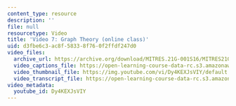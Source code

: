 ```yaml
---
content_type: resource
description: ''
file: null
resourcetype: Video
title: 'Video 7: Graph Theory (online class)'
uid: d3fbe6c3-ac8f-5833-8f76-0f2ffdf247d0
video_files:
  archive_url: https://archive.org/download/MITRES.21G-001S16/MITRES21G_001S16_Graph-Theory_300k.mp4
  video_captions_file: https://open-learning-course-data-rc.s3.amazonaws.com/res-21g-001-the-user-friendly-classroom-fall-2020/8db8738fb1c3570eaaded85c1c165518_Dy4KEXJsVIY.vtt
  video_thumbnail_file: https://img.youtube.com/vi/Dy4KEXJsVIY/default.jpg
  video_transcript_file: https://open-learning-course-data-rc.s3.amazonaws.com/res-21g-001-the-user-friendly-classroom-fall-2020/389d60d6101f4f8e0a6258ecdb7174c4_Dy4KEXJsVIY.pdf
video_metadata:
  youtube_id: Dy4KEXJsVIY
---
```

